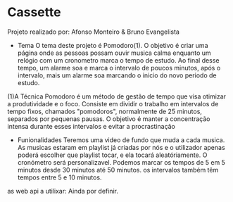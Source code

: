 # Cassette

Projeto realizado por: Afonso Monteiro & Bruno Evangelista

* Tema
O tema deste projeto é Pomodoro(1). O objetivo é criar uma página onde as pessoas possam ouvir musica calma enquanto um relógio com um cronometro marca o tempo de estudo. Ao final desse tempo, um alarme soa e marca o intervalo de poucos minutos, após o intervalo, mais um alarme soa marcando o inicio do novo periodo de estudo. 

(1)A Técnica Pomodoro é um método de gestão de tempo que visa otimizar a produtividade e o foco. Consiste em dividir o trabalho em intervalos de tempo fixos, chamados "pomodoros", normalmente de 25 minutos, separados por pequenas pausas. O objetivo é manter a concentração intensa durante esses intervalos e evitar a procrastinação

* Funionalidades
Teremos uma video de fundo que muda a cada musica. As musicas estaram em playlist já criadas por nós e o utilizador apenas poderá escolher que playlist tocar, e ela tocará aleatóriamente. 
O cronómetro será personalizavel. Podemos marcar os tempos de 5 em 5 minutos desde 30 minutos até 50 minutos. os intervalos também têm tempos entre 5 e 10 minutos. 


as web api a utilixar: Ainda por definir. 
